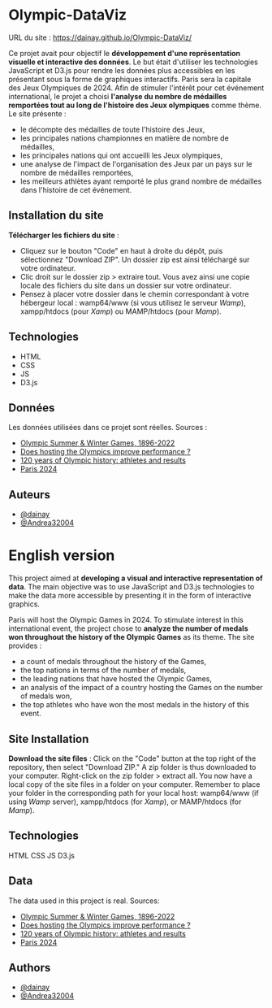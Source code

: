 # Olympic-DataViz
URL du site : https://dainay.github.io/Olympic-DataViz/ 

Ce projet avait pour objectif le **développement d'une représentation visuelle et interactive des données**. Le but était d'utiliser les technologies JavaScript et D3.js pour rendre les données plus accessibles en les présentant sous la forme de graphiques interactifs.
Paris sera la capitale des Jeux Olympiques de 2024. Afin de stimuler l'intérêt pour cet événement international, le projet a choisi **l'analyse du nombre de médailles remportées tout au long de l'histoire des Jeux olympiques** comme thème. Le site présente : 
- le décompte des médailles de toute l'histoire des Jeux,
- les principales nations championnes en matière de nombre de médailles,
- les principales nations qui ont accueilli les Jeux olympiques,
- une analyse de l'impact de l'organisation des Jeux par un pays sur le nombre de médailles remportées,
- les meilleurs athlètes ayant remporté le plus grand nombre de médailles dans l'histoire de cet événement.


## Installation du site 
**Télécharger les fichiers du site** :
- Cliquez sur le bouton "Code" en haut à droite du dépôt, puis sélectionnez "Download ZIP". Un dossier zip est ainsi téléchargé sur votre ordinateur.
- Clic droit sur le dossier zip > extraire tout.
Vous avez ainsi une copie locale des fichiers du site dans un dossier sur votre ordinateur.
- Pensez à placer votre dossier dans le chemin correspondant à votre hébergeur local : wamp64/www (si vous utilisez le serveur *Wamp*), xampp/htdocs (pour *Xamp*) ou MAMP/htdocs (pour *Mamp*).


## Technologies
- HTML
- CSS
- JS
- D3.js


## Données
Les données utilisées dans ce projet sont réelles. Sources : 
- [Olympic Summer & Winter Games, 1896-2022](https://www.kaggle.com/datasets/piterfm/olympic-games-medals-19862018)
- [Does hosting the Olympics improve performance ?](https://www.kaggle.com/code/joshuaswords/does-hosting-the-olympics-improve-performance)
- [120 years of Olympic history: athletes and results](https://www.kaggle.com/datasets/heesoo37/120-years-of-olympic-history-athletes-and-results)
- [Paris 2024](https://www.paris2024.org/)

## Auteurs
- [@dainay](https://github.com/dainay)
- [@Andrea32004](https://github.com/Andrea32004)




# English version

This project aimed at **developing a visual and interactive representation of data**. The main objective was to use JavaScript and D3.js technologies to make the data more accessible by presenting it in the form of interactive graphics.

Paris will host the Olympic Games in 2024. To stimulate interest in this international event, the project chose to **analyze the number of medals won throughout the history of the Olympic Games** as its theme. The site provides : 
- a count of medals throughout the history of the Games,
- the top nations in terms of the number of medals,
- the leading nations that have hosted the Olympic Games,
- an analysis of the impact of a country hosting the Games on the number of medals won,
- the top athletes who have won the most medals in the history of this event.

## Site Installation
**Download the site files** :
Click on the "Code" button at the top right of the repository, then select "Download ZIP." A zip folder is thus downloaded to your computer.
Right-click on the zip folder > extract all. You now have a local copy of the site files in a folder on your computer.
Remember to place your folder in the corresponding path for your local host: wamp64/www (if using *Wamp* server), xampp/htdocs (for *Xamp*), or MAMP/htdocs (for *Mamp*).

## Technologies
HTML
CSS
JS
D3.js

## Data
The data used in this project is real. Sources:
- [Olympic Summer & Winter Games, 1896-2022](https://www.kaggle.com/datasets/piterfm/olympic-games-medals-19862018)
- [Does hosting the Olympics improve performance ?](https://www.kaggle.com/code/joshuaswords/does-hosting-the-olympics-improve-performance)
- [120 years of Olympic history: athletes and results](https://www.kaggle.com/datasets/heesoo37/120-years-of-olympic-history-athletes-and-results)
- [Paris 2024](https://www.paris2024.org/)

## Authors
- [@dainay](https://github.com/dainay)
- [@Andrea32004](https://github.com/Andrea32004)

